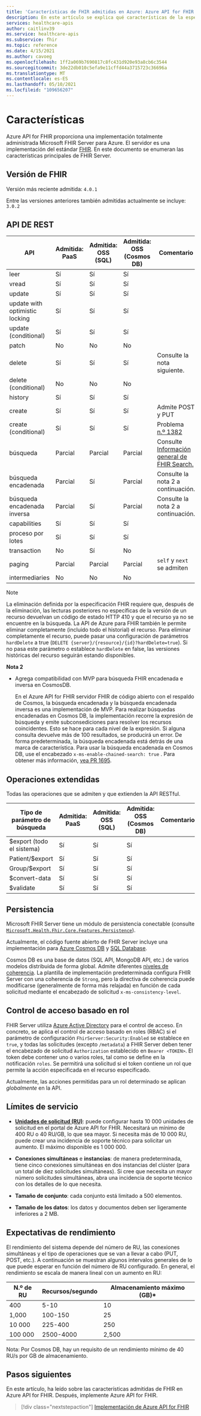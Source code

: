 ```yaml
---
title: 'Características de FHIR admitidas en Azure: Azure API for FHIR'
description: En este artículo se explica qué características de la especificación de FHIR se implementan en Azure API for FHIR
services: healthcare-apis
author: caitlinv39
ms.service: healthcare-apis
ms.subservice: fhir
ms.topic: reference
ms.date: 4/15/2021
ms.author: cavoeg
ms.openlocfilehash: 1ff2a069b7690817c8fc431d920e93a8cb6c3544
ms.sourcegitcommit: 3de22db010c5efa9e11cffd44a3715723c36696a
ms.translationtype: MT
ms.contentlocale: es-ES
ms.lasthandoff: 05/10/2021
ms.locfileid: "109656207"
---
```

# <a name="features"></a>Características

Azure API for FHIR proporciona una implementación totalmente administrada Microsoft FHIR Server para Azure. El servidor es una implementación del estándar [FHIR](https://hl7.org/fhir). En este documento se enumeran las características principales de FHIR Server.

## <a name="fhir-version"></a>Versión de FHIR

Versión más reciente admitida: `4.0.1`

Entre las versiones anteriores también admitidas actualmente se incluye: `3.0.2`

## <a name="rest-api"></a>API DE REST

| API                            | Admitida: PaaS | Admitida: OSS (SQL) | Admitida: OSS (Cosmos DB) | Comentario                                             |
|--------------------------------|-----------|-----------|-----------|-----------------------------------------------------|
| leer                           | Sí       | Sí       | Sí       |                                                     |
| vread                          | Sí       | Sí       | Sí       |                                                     |
| update                         | Sí       | Sí       | Sí       |                                                     |
| update with optimistic locking | Sí       | Sí       | Sí       |                                                     |
| update (conditional)           | Sí       | Sí       | Sí       |                                                     |
| patch                          | No        | No        | No        |                                                     |
| delete                         | Sí       | Sí       | Sí       |  Consulte la nota siguiente.                                   |
| delete (conditional)           | No        | No        | No        |                                                     |
| history                        | Sí       | Sí       | Sí       |                                                     |
| create                         | Sí       | Sí       | Sí       | Admite POST y PUT                               |
| create (conditional)           | Sí       | Sí       | Sí       | Problema [n.º 1382](https://github.com/microsoft/fhir-server/issues/1382) |
| búsqueda                         | Parcial   | Parcial   | Parcial   | Consulte [Información general de FHIR Search.](overview-of-search.md)                           |
| búsqueda encadenada                 | Parcial       | Sí       | Parcial   | Consulte la nota 2 a continuación.                                   |
| búsqueda encadenada inversa         | Parcial       | Sí       | Parcial   | Consulte la nota 2 a continuación.                                   |
| capabilities                   | Sí       | Sí       | Sí       |                                                     |
| proceso por lotes                          | Sí       | Sí       | Sí       |                                                     |
| transaction                    | No        | Sí       | No        |                                                     |
| paging                         | Parcial   | Parcial   | Parcial   | `self` y `next` se admiten                     |
| intermediaries                 | No        | No        | No        |                                                     |

> [!Note]
> La eliminación definida por la especificación FHIR requiere que, después de la eliminación, las lecturas posteriores no específicas de la versión de un recurso devuelvan un código de estado HTTP 410 y que el recurso ya no se encuentre en la búsqueda. La API de Azure para FHIR también le permite eliminar completamente (incluido todo el historial) el recurso. Para eliminar completamente el recurso, puede pasar una configuración de parámetros `hardDelete` a true (`DELETE {server}/{resource}/{id}?hardDelete=true`). Si no pasa este parámetro o establece `hardDelete` en false, las versiones históricas del recurso seguirán estando disponibles.


 **Nota 2**
* Agrega compatibilidad con MVP para búsqueda FHIR encadenada e inversa en CosmosDB. 

  En el Azure API for FHIR servidor FHIR de código abierto con el respaldo de Cosmos, la búsqueda encadenada y la búsqueda encadenada inversa es una implementación de MVP. Para realizar búsquedas encadenadas en Cosmos DB, la implementación recorre la expresión de búsqueda y emite subconsediciones para resolver los recursos coincidentes. Esto se hace para cada nivel de la expresión. Si alguna consulta devuelve más de 100 resultados, se producirá un error. De forma predeterminada, la búsqueda encadenada está detrás de una marca de característica. Para usar la búsqueda encadenada en Cosmos DB, use el encabezado `x-ms-enable-chained-search: true` . Para obtener más información, [vea PR 1695](https://github.com/microsoft/fhir-server/pull/1695).

## <a name="extended-operations"></a>Operaciones extendidas

Todas las operaciones que se admiten y que extienden la API RESTful.

| Tipo de parámetro de búsqueda | Admitida: PaaS | Admitida: OSS (SQL) | Admitida: OSS (Cosmos DB) | Comentario |
|------------------------|-----------|-----------|-----------|---------|
| $export (todo el sistema) | Sí       | Sí       | Sí       |         |
| Patient/$export        | Sí       | Sí       | Sí       |         |
| Group/$export          | Sí       | Sí       | Sí       |         |
| $convert-data          | Sí       | Sí       | Sí       |         |
| $validate          | Sí       | Sí       | Sí       |         |

## <a name="persistence"></a>Persistencia

Microsoft FHIR Server tiene un módulo de persistencia conectable (consulte [`Microsoft.Health.Fhir.Core.Features.Persistence`](https://github.com/Microsoft/fhir-server/tree/master/src/Microsoft.Health.Fhir.Core/Features/Persistence)).

Actualmente, el código fuente abierto de FHIR Server incluye una implementación para [Azure Cosmos DB](../../cosmos-db/index-overview.md) y [SQL Database](https://azure.microsoft.com/services/sql-database/).

Cosmos DB es una base de datos (SQL API, MongoDB API, etc.) de varios modelos distribuida de forma global. Admite diferentes [niveles de coherencia](../../cosmos-db/consistency-levels.md). La plantilla de implementación predeterminada configura FHIR Server con una coherencia de `Strong`, pero la directiva de coherencia puede modificarse (generalmente de forma más relajada) en función de cada solicitud mediante el encabezado de solicitud `x-ms-consistency-level`.

## <a name="role-based-access-control"></a>Control de acceso basado en rol

FHIR Server utiliza [Azure Active Directory](https://azure.microsoft.com/services/active-directory/) para el control de acceso. En concreto, se aplica el control de acceso basado en roles (RBAC) si el parámetro de configuración `FhirServer:Security:Enabled` se establece en `true`, y todas las solicitudes (excepto `/metadata`) a FHIR Server deben tener el encabezado de solicitud `Authorization` establecido en `Bearer <TOKEN>`. El token debe contener uno o varios roles, tal como se define en la notificación `roles`. Se permitirá una solicitud si el token contiene un rol que permite la acción especificada en el recurso especificado.

Actualmente, las acciones permitidas para un rol determinado se aplican *globalmente* en la API.

## <a name="service-limits"></a>Límites de servicio

* [**Unidades de solicitud (RU)**](../../cosmos-db/concepts-limits.md): puede configurar hasta 10 000 unidades de solicitud en el portal de Azure API for FHIR. Necesitará un mínimo de 400 RU o 40 RU/GB, lo que sea mayor. Si necesita más de 10 000 RU, puede crear una incidencia de soporte técnico para solicitar un aumento. El máximo disponible es 1 000 000.

* **Conexiones simultáneas** e **instancias**: de manera predeterminada, tiene cinco conexiones simultáneas en dos instancias del clúster (para un total de diez solicitudes simultáneas). Si cree que necesita un mayor número solicitudes simultáneas, abra una incidencia de soporte técnico con los detalles de lo que necesita.

* **Tamaño de conjunto**: cada conjunto está limitado a 500 elementos.

* **Tamaño de los datos**: los datos y documentos deben ser ligeramente inferiores a 2 MB.

## <a name="performance-expectations"></a>Expectativas de rendimiento

El rendimiento del sistema depende del número de RU, las conexiones simultáneas y el tipo de operaciones que se van a llevar a cabo (PUT, POST, etc.). A continuación se muestran algunos intervalos generales de lo que puede esperar en función del número de RU configurado. En general, el rendimiento se escala de manera lineal con un aumento en RU:

| N.º de RU | Recursos/segundo |    Almacenamiento máximo (GB)*    |
|----------|---------------|--------|                 
| 400      | 5-10          |     10   |
| 1,000    | 100-150       |      25  |
| 10 000   | 225-400       |      250  |
| 100 000  | 2500-4000   |      2,500  |

Nota: Por Cosmos DB, hay un requisito de un rendimiento mínimo de 40 RU/s por GB de almacenamiento. 

## <a name="next-steps"></a>Pasos siguientes

En este artículo, ha leído sobre las características admitidas de FHIR en Azure API for FHIR. Después, implemente Azure API for FHIR.
 
>[!div class="nextstepaction"]
>[Implementación de Azure API for FHIR](fhir-paas-portal-quickstart.md)
